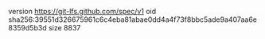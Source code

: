 version https://git-lfs.github.com/spec/v1
oid sha256:39551d326675961c6c4eba81abae0dd4a4f73f8bbc5ade9a407aa6e8359d5b3d
size 8837
